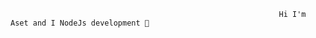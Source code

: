                                                                 Hi I'm  Aset and I NodeJs development 👋

